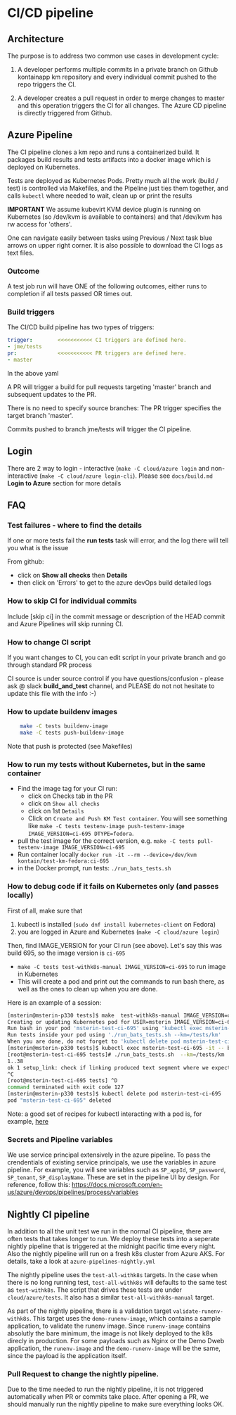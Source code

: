 # CI/CD pipeline

## Architecture

The purpose is to address two common use cases in development cycle:

1. A developer performs multiple commits in a private branch on Github kontainapp km repository and every individual commit pushed to the repo triggers the CI.

2. A developer creates a pull request in order to merge changes to master and this operation triggers the CI for all changes. The Azure CD pipeline is directly triggered from Github.


## Azure Pipeline

The CI pipeline clones a km repo and runs a containerized build.
It packages build results and tests artifacts into a docker image which is deployed
on Kubernetes.

Tests are deployed as Kubernetes Pods. Pretty much all the work (build / test) is controlled via Makefiles, and the Pipeline just ties them together, and calls `kubectl` where needed to wait, clean up or print the results

**IMPORTANT** We assume kubevirt KVM device plugin is running on Kubernetes (so /dev/kvm is available to containers) and that /dev/kvm has rw access for 'others'.

One can navigate easily between tasks using Previous / Next task blue arrows on upper right corner.
It is also possible to download the CI logs as text files.

### Outcome

A test job run will have ONE of the following outcomes, either runs to completion if all tests passed OR times out.

### Build triggers

The CI/CD build pipeline has two types of triggers:

```yaml
trigger:        <<<<<<<<<<< CI triggers are defined here.
- jme/tests
pr:             <<<<<<<<<<< PR triggers are defined here.
- master
```

In the above yaml

A PR will trigger a build for pull requests targeting 'master' branch and subsequent updates to the PR.

There is no need to specify source branches: The PR trigger specifies the target branch 'master'.

Commits pushed to branch jme/tests will trigger the CI pipeline.

## Login

There are 2 way to login - interactive (`make -C cloud/azure login` and non-interactive (`make -C cloud/azure login-cli`).
Please see `docs/build.md` **Login to Azure** section for more details

## FAQ

### Test failures - where to find the details

If one or more tests fail the **run tests** task will error, and the log there will tell you what is the issue

From github:

* click on **Show all checks** then **Details**
* then click on 'Errors' to get to the azure devOps build detailed logs

### How to skip CI for individual commits

Include [skip ci] in the commit message or description of the HEAD commit and Azure Pipelines will skip running CI.

### How to change CI script

If you want changes to CI, you can edit script in your private branch and go through standard PR process

CI source is under source control if you have questions/confusion - please ask @ slack **build\_and\_test** channel, and PLEASE do not not hesitate to update this file with the info :-)

### How to update buildenv images

```sh
    make -C tests buildenv-image
    make -C tests push-buildenv-image
```

Note that push is protected (see Makefiles)

### How to run my tests without Kubernetes, but in the same container

* Find the image tag for your CI run:
  * click on Checks tab in the PR
  * click on `Show all checks`
  * click on 1st `Details`
  * Click on `Create and Push KM Test container`. You will see something like `make -C tests testenv-image push-testenv-image IMAGE_VERSION=ci-695 DTYPE=fedora`.
* pull the test image for the correct version, e.g. `make -C tests pull-testenv-image IMAGE_VERSION=ci-695`
* Run container locally `docker run -it --rm --device=/dev/kvm kontain/test-km-fedora:ci-695`
* in the Docker prompt, run tests: `./run_bats_tests.sh`

### How to debug code if it fails on Kubernetes only (and passes locally)

First of all, make sure that

1. kubectl is installed (`sudo dnf install kubernetes-client` on Fedora)
1. you are logged in Azure and Kubernetes (`make -C cloud/azure login`)

Then, find IMAGE_VERSION for your CI run (see above). Let's say this was build 695, so the image version is `ci-695`

* `make -C tests test-withk8s-manual IMAGE_VERSION=ci-695` to run image in Kubernetes
* This will create a pod and  print out the commands to run bash there, as well as the ones to clean up when you are done.

Here is an example of a session:

```sh
[msterin@msterin-p330 tests]$ make  test-withk8s-manual IMAGE_VERSION=ci-695
Creating or updating Kubernetes pod for USER=msterin IMAGE_VERSION=ci-695
Run bash in your pod 'msterin-test-ci-695' using 'kubectl exec msterin-test-ci-695 -it -- bash'
Run tests inside your pod using './run_bats_tests.sh --km=/tests/km'
When you are done, do not forget to 'kubectl delete pod msterin-test-ci-695'
[msterin@msterin-p330 tests]$ kubectl exec msterin-test-ci-695 -it -- bash
[root@msterin-test-ci-695 tests]# ./run_bats_tests.sh  --km=/tests/km
1..38
ok 1 setup_link: check if linking produced text segment where we expect
^C
[root@msterin-test-ci-695 tests] ^D
command terminated with exit code 127
[msterin@msterin-p330 tests]$ kubectl delete pod msterin-test-ci-695
pod "msterin-test-ci-695" deleted
```

Note: a good set of recipes for kubectl interacting with a pod is, for
example,
[here](https://kubernetes.io/blog/2015/10/some-things-you-didnt-know-about-kubectl_28/)

### Secrets and Pipeline variables

We use service principal extensively in the azure pipeline. To pass the
crendentials of existing service principals, we use the variables in azure
pipeline. For example, you will see variables such as `SP_appId`,
`SP_password`, `SP_tenant`, `SP_displayName`. These are set in the pipeline
UI by design. For reference, follow this:
https://docs.microsoft.com/en-us/azure/devops/pipelines/process/variables

## Nightly CI pipeline

In addition to all the unit test we run in the normal CI pipeline, there are
often tests that takes longer to run. We deploy these tests into a seperate
nightly pipeline that is triggered at the midnight pacific time every night.
Also the nightly pipeline will run on a fresh k8s cluster from Azure AKS. For
details, take a look at `azure-pipelines-nightly.yml`

The nightly pipeline uses the `test-all-withk8s` targets. In the case when
there is no long running test, `test-all-withk8s` will defaults to the same
test as `test-withk8s`. The script that drives these tests are under
`cloud/azure/tests`. It also has a similar `test-all-withk8s-manual` target.

As part of the nightly pipeline, there is a validation target
`validate-runenv-withk8s`. This target uses the `demo-runenv-image`, which
contains a sample application, to validate the runenv image. Since
`runenv-image` contains absolutly the bare minimum, the image is not likely
deployed to the k8s direcly in production. For some payloads such as Nginx or
the Demo Dweb application, the `runenv-image` and the `demo-runenv-image`
will be the same, since the payload is the application itself.

### Pull Request to change the nightly pipeline.

Due to the time needed to run the nightly pipeline, it is not triggered
automatically when PR or commits take place. After opening a PR, we should
manually run the nightly pipeline to make sure everything looks OK.
